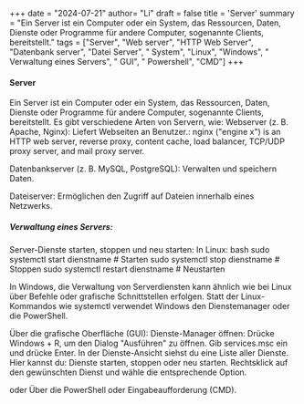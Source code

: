 +++
date = "2024-07-21"
author= "Li"
draft = false
title = 'Server'
summary = "Ein Server ist ein Computer oder ein System, das Ressourcen, Daten, Dienste oder Programme für andere Computer, sogenannte Clients, bereitstellt."
tags = ["Server", "Web server", "HTTP Web Server", "Datenbank server", "Datei Server", " System", "Linux", "Windows", " Verwaltung eines Servers", " GUI", " Powershell", "CMD"]
+++

#### Server

Ein Server ist ein Computer oder ein System, das Ressourcen, Daten, Dienste oder Programme für andere Computer, sogenannte Clients, bereitstellt. Es gibt verschiedene Arten von Servern, wie:
Webserver (z. B. Apache, Nginx): Liefert Webseiten an Benutzer.: nginx ("engine x") is an HTTP web server, reverse proxy, content cache, load balancer, TCP/UDP proxy server, and mail proxy server.

Datenbankserver (z. B. MySQL, PostgreSQL): Verwalten und speichern Daten.

Dateiserver: Ermöglichen den Zugriff auf Dateien innerhalb eines Netzwerks.

##### Verwaltung eines Servers:

Server-Dienste starten, stoppen und neu starten:
In Linux:
bash
sudo systemctl start dienstname   # Starten
sudo systemctl stop dienstname    # Stoppen
sudo systemctl restart dienstname # Neustarten

In Windows, die Verwaltung von Serverdiensten kann ähnlich wie bei Linux über Befehle oder grafische Schnittstellen erfolgen. Statt der Linux-Kommandos wie systemctl verwendet Windows den Dienstemanager oder die PowerShell.

Über die grafische Oberfläche (GUI):
Dienste-Manager öffnen:
Drücke Windows + R, um den Dialog "Ausführen" zu öffnen.
Gib services.msc ein und drücke Enter.
In der Dienste-Ansicht siehst du eine Liste aller Dienste. Hier kannst du:
Dienste starten, stoppen oder neu starten.
Rechtsklick auf den gewünschten Dienst und wähle die entsprechende Option.

oder 
Über die PowerShell oder Eingabeaufforderung (CMD).